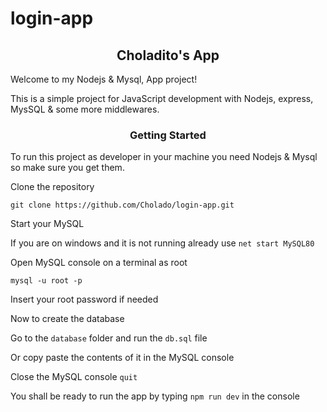 # login-app
<!--
<!-- set up node --/>
npm init --yes

<!-- set up node dependencies--/>
npm i express express-handlebars express-session mysql express-mysql-session morgan bcryptjs passport passport-local timeago.js connect-flash express-validator@5.3.1

<!-- set up node dev-dependencies--/>
npm i nodemon -D

<!-- start server using dev script in package.json --/>
npm run dev

<!-- install MySQL https://www.mysql.com/ or XAMPP from https://www.apachefriends.org/--/>

net start MySQL80

net stop MySQL80

ER_NOT_SUPPORTED_AUTH_MODE

ALTER USER 'root'@'localhost' IDENTIFIED WITH mysql_native_password BY 'YourPassword';
FLUSH PRIVILEGES;

mysql -u root -p
-->
<!-- Architecture -->
<h2 align="center"><b>Choladito's App</b></h3>

Welcome to my Nodejs & Mysql, App project!

This is a simple project for JavaScript development with Nodejs, express, MysSQL & some more middlewares.

<h3 align="center"><b>Getting Started</b></h3>

To run this project as developer in your machine you need Nodejs & Mysql so make sure you get them.

Clone the repository

`git clone https://github.com/Cholado/login-app.git`

Start your MySQL

If you are on windows and it is not running already use `net start MySQL80`

Open MySQL console on a terminal as root

`mysql -u root -p`

Insert your root password if needed

Now to create the database

Go to the `database` folder and run the `db.sql` file

Or copy paste the contents of it in the MySQL console

Close the MySQL console `quit`

You shall be ready to run the app by typing `npm run dev` in the console